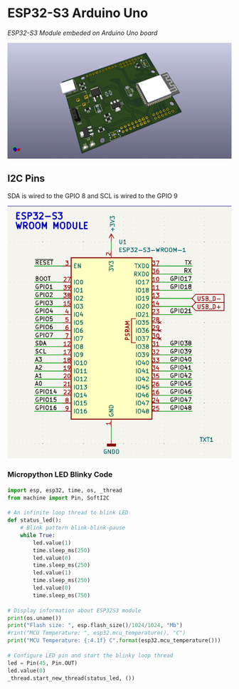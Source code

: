 # ESP32-S3 Arduino Uno

_ESP32-S3 Module embeded on Arduino Uno board_

![ESP32-S3 Arduino Uno](https://github.com/alexandrebobkov/ESP32-S3_Arduino-Uno/blob/main/assets/ESP32-Uno-Board-v2.png)

## I2C Pins

SDA is wired to the GPIO 8 and SCL is wired to the GPIO 9

![ESP32-S3 Module Pinouts](assets/ESP32-Uno-Board-Module-Pinout.png)

### Micropython LED Blinky Code
``` python
import esp, esp32, time, os, _thread
from machine import Pin, SoftI2C

# An infinite loop thread to blink LED
def status_led():
    # Blink pattern blink-blink-pause
    while True:
        led.value(1)
        time.sleep_ms(250)
        led.value(0)
        time.sleep_ms(250)
        led.value(1)
        time.sleep_ms(250)
        led.value(0)
        time.sleep_ms(750)

# Display information about ESP32S3 module
print(os.uname())
print("Flash size: ", esp.flash_size()/1024/1024, "Mb")
#rint("MCU Temperature: ", esp32.mcu_temperature(), "C")
print("MCU Temperature: {:4.1f} C".format(esp32.mcu_temperature()))

# Configure LED pin and start the blinky loop thread
led = Pin(45, Pin.OUT)
led.value(0)
_thread.start_new_thread(status_led, ())
```



